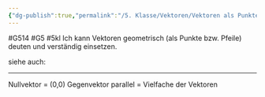 ```yaml
---
{"dg-publish":true,"permalink":"/5. Klasse/Vektoren/Vektoren als Punkte bzw. Pfeile/"}
---
```


#G514 #G5 #5kl
Ich kann Vektoren geometrisch (als Punkte bzw. Pfeile) deuten und verständig einsetzen.

siehe auch:
___

Nullvektor = (0,0)
Gegenvektor
parallel = Vielfache der Vektoren
